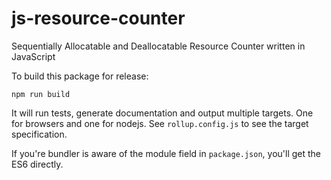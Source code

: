 # js-resource-counter

Sequentially Allocatable and Deallocatable Resource Counter written in JavaScript

To build this package for release:

```
npm run build
```

It will run tests, generate documentation and output multiple targets. One for browsers and one for nodejs. See `rollup.config.js` to see the target specification.

If you're bundler is aware of the module field in `package.json`, you'll get the ES6 directly.
